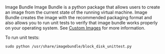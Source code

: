 Image Bundle
Image Bundle is a python package that allows users to create an image from the current state of the running virtual machine. Image Bundle creates the image with the recommended packaging format and also allows you to run unit tests to verify that image bundle works properly on your operating system. See [Custom Images](https://developers.google.com/compute/docs/images#bundle_image) for more information.

To run unit tests:

    sudo python /usr/share/imagebundle/block_disk_unittest.py
